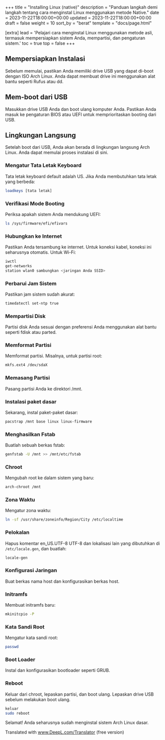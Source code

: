 +++
title = "Installing Linux (native)"
description = "Panduan langkah demi langkah tentang cara menginstal Linux menggunakan metode Native."
date = 2023-11-22T18:00:00+00:00
updated = 2023-11-22T18:00:00+00:00
draft = false
weight = 10
sort_by = "berat"
template = "docs/page.html"

[extra]
lead = 'Pelajari cara menginstal Linux menggunakan metode asli, termasuk mempersiapkan sistem Anda, mempartisi, dan pengaturan sistem.'
toc = true
top = false
+++

## Mempersiapkan Instalasi
Sebelum memulai, pastikan Anda memiliki drive USB yang dapat di-boot dengan ISO Arch Linux. Anda dapat membuat drive ini menggunakan alat bantu seperti Rufus atau dd.

## Mem-boot dari USB
Masukkan drive USB Anda dan boot ulang komputer Anda. Pastikan Anda masuk ke pengaturan BIOS atau UEFI untuk memprioritaskan booting dari USB.

## Lingkungan Langsung
Setelah boot dari USB, Anda akan berada di lingkungan langsung Arch Linux. Anda dapat memulai proses instalasi di sini.

### Mengatur Tata Letak Keyboard
Tata letak keyboard default adalah US. Jika Anda membutuhkan tata letak yang berbeda:
```bash
loadkeys [tata letak]
```

### Verifikasi Mode Booting
Periksa apakah sistem Anda mendukung UEFI:
```bash
ls /sys/firmware/efi/efivars
```

### Hubungkan ke Internet
Pastikan Anda tersambung ke internet. Untuk koneksi kabel, koneksi ini seharusnya otomatis. Untuk Wi-Fi:
```bash
iwctl
get-networks
station wlan0 sambungkan <jaringan Anda SSID>
```

### Perbarui Jam Sistem
Pastikan jam sistem sudah akurat:
```bash
timedatectl set-ntp true
```

### Mempartisi Disk
Partisi disk Anda sesuai dengan preferensi Anda menggunakan alat bantu seperti fdisk atau parted.

### Memformat Partisi
Memformat partisi. Misalnya, untuk partisi root:
```bash
mkfs.ext4 /dev/sdaX
```

### Memasang Partisi
Pasang partisi Anda ke direktori /mnt.

### Instalasi paket dasar
Sekarang, instal paket-paket dasar:
``` bash
pacstrap /mnt base linux linux-firmware
```

### Menghasilkan Fstab
Buatlah sebuah berkas fstab:
```bash
genfstab -U /mnt >> /mnt/etc/fstab
```

### Chroot
Mengubah root ke dalam sistem yang baru:
```bash
arch-chroot /mnt
```

### Zona Waktu
Mengatur zona waktu:
```bash
ln -sf /usr/share/zoneinfo/Region/City /etc/localtime
```

### Pelokalan
Hapus komentar en_US.UTF-8 UTF-8 dan lokalisasi lain yang dibutuhkan di `/etc/locale.gen`, dan buatlah:
``` bash
locale-gen
```

### Konfigurasi Jaringan
Buat berkas nama host dan konfigurasikan berkas host.

### Initramfs
Membuat initramfs baru:
``` bash
mkinitcpio -P
```

### Kata Sandi Root
Mengatur kata sandi root:
```bash
passwd
```

### Boot Loader
Instal dan konfigurasikan bootloader seperti GRUB.

### Reboot
Keluar dari chroot, lepaskan partisi, dan boot ulang. Lepaskan drive USB sebelum melakukan boot ulang.
```bash
keluar
sudo reboot
```

Selamat! Anda seharusnya sudah menginstal sistem Arch Linux dasar.

Translated with www.DeepL.com/Translator (free version)
